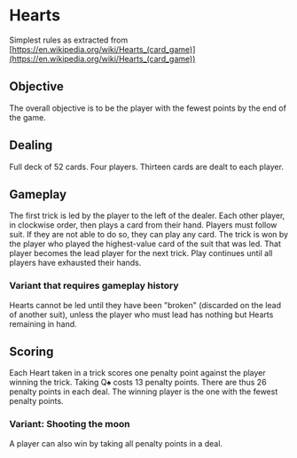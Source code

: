 # Hearts

Simplest rules as extracted from
[https://en.wikipedia.org/wiki/Hearts_(card_game)](https://en.wikipedia.org/wiki/Hearts_(card_game))

## Objective

The overall objective is to be the player with the fewest points by the end of the game.

## Dealing

Full deck of 52 cards. Four players. Thirteen cards are dealt to each
player.

## Gameplay

The first trick is led by the player to the left of the dealer.
Each other player, in clockwise order, then plays a card from their
hand.
Players must follow suit.
If they are not able to do so, they can play any card.
The trick is won by the player who played the highest-value card of
the suit that was led.
That player becomes the lead player for the next trick.
Play continues until all players have exhausted their hands.

### Variant that requires gameplay history

Hearts cannot be led until they have been "broken" (discarded on the lead of another suit), unless the player who must lead has nothing but Hearts remaining in hand.

## Scoring

Each Heart taken in a trick scores one penalty point against the
player winning the trick.
Taking Q♠ costs 13 penalty points.
There are thus 26 penalty points in each deal.
The winning player is the one with the fewest penalty points.

### Variant: Shooting the moon

A player can also win by taking all penalty points in a deal.

